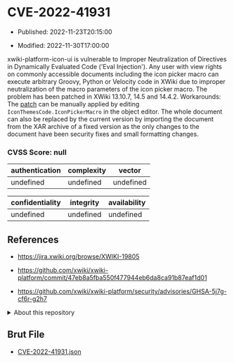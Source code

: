 # CVE-2022-41931

- Published: 2022-11-23T20:15:00

- Modified: 2022-11-30T17:00:00

xwiki-platform-icon-ui is vulnerable to Improper Neutralization of Directives in Dynamically Evaluated Code ('Eval Injection'). Any user with view rights on commonly accessible documents including the icon picker macro can execute arbitrary Groovy, Python or Velocity code in XWiki due to improper neutralization of the macro parameters of the icon picker macro. The problem has been patched in XWiki 13.10.7, 14.5 and 14.4.2. Workarounds: The [patch](https://github.com/xwiki/xwiki-platform/commit/47eb8a5fba550f477944eb6da8ca91b87eaf1d01) can be manually applied by editing `IconThemesCode.IconPickerMacro` in the object editor. The whole document can also be replaced by the current version by importing the document from the XAR archive of a fixed version as the only changes to the document have been security fixes and small formatting changes.

### CVSS Score: **null**

| authentication | complexity | vector |
| --- | --- | --- |
| undefined | undefined | undefined |

| confidentiality | integrity | availability |
| --- | --- | --- |
| undefined | undefined | undefined |

## References

* https://jira.xwiki.org/browse/XWIKI-19805

* https://github.com/xwiki/xwiki-platform/commit/47eb8a5fba550f477944eb6da8ca91b87eaf1d01

* https://github.com/xwiki/xwiki-platform/security/advisories/GHSA-5j7g-cf6r-g2h7

<details>
<summary>About this repository</summary> 

  This repository is part of the project [Live Hack CVE](https://github.com/Live-Hack-CVE). Main website can be found [www.live-hack.org](https://www.live-hack.org) 
  
  Made by [Sn0wAlice](https://github.com/Sn0wAlice) for the people that care about security and need to have a feed of the latest CVEs. Hope you enjoy it, don't forget to star the repo and follow me on [Twitter](https://twitter.com/Sn0wAlice) and [Github](https://github.com/Sn0wAlice). And that is my [personnal website](https://www.alice-snow.me/)

  - [Home Page](https://github.com/Live-Hack-CVE)
  - [Framework](https://github.com/Live-Hack-CVE/cve-framework)
  - [CVE database](https://github.com/Live-Hack-CVE/full_database)
  - [Changelog](https://github.com/Live-Hack-CVE/Changelog)
</details>

## Brut File

* [CVE-2022-41931.json](https://raw.githubusercontent.com/Live-Hack-CVE/full_database/main/cves/2022/CVE-2022-41931.json)

